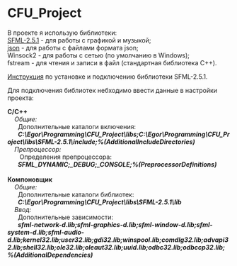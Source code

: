 # CFU_Project

В проекте я использую библиотеки:<br/>
[SFML-2.5.1](https://www.sfml-dev.org/download.php) - для работы с графикой и музыкой;<br/>
[json](https://github.com/nlohmann/json) - для работы с файлами формата json;<br/>
Winsock2 - для работы с сетью (по умолчанию в Windows);<br/>
fstream - для чтения и записи в файл (стандартная библиотека C++).<br/>

[Инструкция](https://kychka-pc.ru/sfml/urok-1-podklyuchenie-biblioteki-k-srede-razrabotki-visual-studio-2013.html) по установке и подключению библиотеки SFML-2.5.1. <br/>

Для подключения библиотек небходимо ввести данные в настройки проекта:

**C/C++**<br/>
&nbsp;&nbsp;&nbsp; *Общие:*<br/>
&nbsp;&nbsp;&nbsp;&nbsp;&nbsp;&nbsp;Дополнительные каталоги включения: <br/>
&nbsp;&nbsp;&nbsp;&nbsp;&nbsp;&nbsp;***C:\Egor\Programming\CFU_Project\libs;C:\Egor\Programming\CFU_Project\libs\SFML-2.5.1\include;%(AdditionalIncludeDirectories)***<br/>
&nbsp;&nbsp;&nbsp; *Препроцессор:*<br/>
&nbsp;&nbsp;&nbsp;&nbsp;&nbsp;&nbsp; Определения препроцессора:
&nbsp;&nbsp;&nbsp;&nbsp;&nbsp;&nbsp;***SFML_DYNAMIC;_DEBUG;_CONSOLE;%(PreprocessorDefinitions)***<br/><br/>
**Компоновщик**<br/>
&nbsp;&nbsp;&nbsp; *Общие:*<br/>
&nbsp;&nbsp;&nbsp;&nbsp;&nbsp;&nbsp;Дополнительные каталоги библиотек: <br/>
&nbsp;&nbsp;&nbsp;&nbsp;&nbsp;&nbsp;***C:\Egor\Programming\CFU_Project\libs\SFML-2.5.1\lib***<br/>
&nbsp;&nbsp;&nbsp; *Ввод:*<br/>
&nbsp;&nbsp;&nbsp;&nbsp;&nbsp;&nbsp;Дополнительные зависимости: <br/>
&nbsp;&nbsp;&nbsp;&nbsp;&nbsp;&nbsp;***sfml-network-d.lib;sfml-graphics-d.lib;sfml-window-d.lib;sfml-system-d.lib;sfml-audio-d.lib;kernel32.lib;user32.lib;gdi32.lib;winspool.lib;comdlg32.lib;advapi32.lib;shell32.lib;ole32.lib;oleaut32.lib;uuid.lib;odbc32.lib;odbccp32.lib;%(AdditionalDependencies)***<br/>